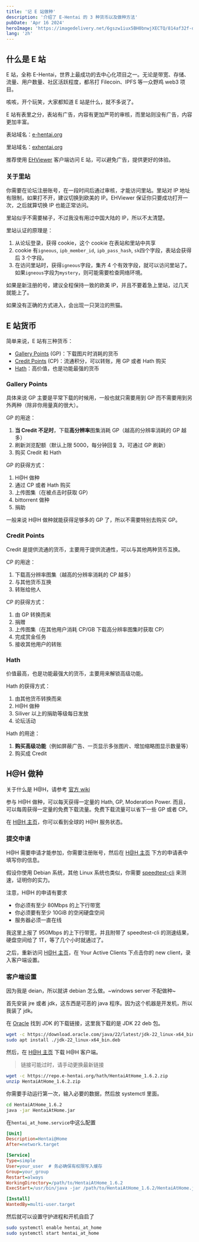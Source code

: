```yaml
---
title: '记 E 站做种'
description: '介绍了 E-Hentai 的 3 种货币以及做种方法'
pubDate: 'Apr 16 2024'
heroImage: 'https://imagedelivery.net/6gszw1iux5BH0bnwjXECTQ/814af32f-d3ff-467a-3a53-036105e93e00/small'
lang: 'zh'
---
```


## 什么是 E 站

E 站，全称 E-Hentai，世界上最成功的去中心化项目之一。无论是带宽、存储、流量、用户数量、社区活跃程度，都吊打 Filecoin、IPFS 等一众野鸡 web3 项目。

咳咳，开个玩笑，大家都知道 E 站是什么，就不多说了。

E 站有表里之分，表站有广告，内容有更加严苛的审核，而里站则没有广告，内容更加丰富。

表站域名：[e-hentai.org](https://e-hentai.org/)

里站域名：[exhentai.org](https://exhentai.org/)

推荐使用 [EHViewer](https://github.com/FooIbar/EhViewer) 客户端访问 E 站，可以避免广告，提供更好的体验。

### 关于里站

你需要在论坛注册账号，在一段时间后通过审核，才能访问里站。里站对 IP 地址有限制，如果打不开，建议切换到欧美的 IP。EHViewer 保证你只要成功打开一次，之后就算切换 IP 也能正常访问。

里站似乎不需要梯子，不过我没有用过中国大陆的 IP，所以不太清楚。

里站认证的原理是：

1. 从论坛登录，获得 cookie，这个 cookie 在表站和里站中共享
2. cookie 有`igneous`, `ipb_member_id`, `ipb_pass_hash`, `sk`四个字段，表站会获得后 3 个字段。
3. 在访问里站时，获得`igneous`字段，集齐 4 个有效字段，就可以访问里站了。如果`igneous`字段为`mystery`，则可能需要检查网络环境。

如果是新注册的号，建议全程保持一致的欧美 IP，并且不要着急上里站，过几天就能上了。

如果没有正确的方式进入，会出现一只哭泣的熊猫。

## E 站货币

简单来说，E 站有三种货币：

- [Gallery Points](https://ehwiki.org/wiki/Gallery_Points) (GP)：下载图片时消耗的货币
- [Credit Points](https://ehwiki.org/wiki/Credits) (CP)：流通积分，可以转账，用 GP 或者 Hath 购买
- [Hath](https://ehwiki.org/wiki/Hath)：高价值，也是功能最强的货币

### Gallery Points

具体来说 GP 主要是平常下载的时候用，一般也就只需要用到 GP 而不需要用到另外两种（除非你用量真的很大）。

GP 的用途：

1. **当 Credit 不足时**，下载**高分辨率**图集消耗 GP（越高的分辨率消耗的 GP 越多）
2. 刷新浏览配额（默认上限 5000，每分钟回复 3，可通过 GP 刷新）
3. 购买 Credit 和 Hath

GP 的获得方式：

1. H@H 做种
2. 通过 CP 或者 Hath 购买
3. 上传图集（在被点击时获取 GP）
4. bittorrent 做种
5. 捐助

一般来说 H@H 做种就能获得足够多的 GP 了，所以不需要特别去购买 GP。

### Credit Points

Credit 是提供流通的货币，主要用于提供流通性，可以与其他两种货币互换。

CP 的用途：

1. 下载高分辨率图集（越高的分辨率消耗的 CP 越多）
2. 与其他货币互换
3. 转账给他人

CP 的获得方式：

1. 由 GP 转换而来
2. 捐赠
3. 上传图集（在其他用户消耗 CP/GB 下载高分辨率图集时获取 CP）
4. 完成赏金任务
5. 接收其他用户的转账

### Hath

价值最高，也是功能最强大的货币，主要用来解锁高级功能。

Hath 的获得方式：

1. 由其他货币转换而来
2. H@H 做种
3. Siliver 以上的捐助等级每日发放
4. 论坛活动

Hath 的用途：

1. **购买高级功能**（例如屏蔽广告、一页显示多张图片、增加缩略图显示数量等）
2. 购买成 Credit

## H@H 做种

关于什么是 H@H，请参考 [官方 wiki](https://ehwiki.org/wiki/Hentai@Home)

参与 H@H 做种，可以每天获得一定量的 Hath, GP, Moderation Power. 而且，可以每周获得一定量的免费下载流量。免费下载流量可以省下一些 GP 或者 CP。

在 [H@H 主页](https://e-hentai.org/hentaiathome.php)，你可以看到全球的 H@H 服务状态。

### 提交申请

H@H 需要申请才能参加，你需要注册账号，然后在 [H@H 主页](https://e-hentai.org/hentaiathome.php) 下方的申请表中填写你的信息。

假设你使用 Debian 系统，其他 Linux 系统也类似，你需要 [speedtest-cli](https://www.speedtest.net/apps/cli) 来测速，证明你的实力。

注意，H@H 的申请有要求

- 你必须有至少 80Mbps 的上下行带宽
- 你必须要有至少 10GiB 的空闲硬盘空间
- 服务器必须一直在线

我这里上报了 950Mbps 的上下行带宽，并且附带了 speedtest-cli 的测速结果，硬盘空间给了 1T，等了几个小时就通过了。

之后，重新访问 [H@H 主页](https://e-hentai.org/hentaiathome.php)，在 Your Active Clients 下点击你的 new client，录入客户端设置。

### 客户端设置

因为我是 deian，所以就讲 debian 怎么做。~windows server 不配做种~

首先安装 jre 或者 jdk，这东西是可恶的 java 程序。因为这个机器是开发机，所以我装了 jdk。

在 [Oracle](https://www.oracle.com/java/technologies/downloads/) 找到 JDK 的下载链接，这里我下载的是 JDK 22 deb 包。

```bash
wget -c https://download.oracle.com/java/22/latest/jdk-22_linux-x64_bin.deb
sudo apt install ./jdk-22_linux-x64_bin.deb
```

然后，在 [H@H 主页](https://e-hentai.org/hentaiathome.php) 下载 H@H 客户端。

> 链接可能过时，请手动更换最新链接

```bash
wget -c https://repo.e-hentai.org/hath/HentaiAtHome_1.6.2.zip
unzip HentaiAtHome_1.6.2.zip
```

你需要手动运行第一次，输入必要的数据，然后放 systemctl 里面。

```bash
cd HentaiAtHome_1.6.2
java -jar HentaiAtHome.jar
```

在`hentai_at_home.service`中这么配置

```ini
[Unit]
Description=Hentai@Home
After=network.target

[Service]
Type=simple
User=your_user  # 务必确保有权限写入缓存
Group=your_group
Restart=always
WorkingDirectory=/path/to/HentaiAtHome_1.6.2
ExecStart=/usr/bin/java -jar /path/to/HentaiAtHome_1.6.2/HentaiAtHome.jar

[Install]
WantedBy=multi-user.target
```

然后就可以设置守护进程和开机自启了

```bash
sudo systemctl enable hentai_at_home
sudo systemctl start hentai_at_home
```